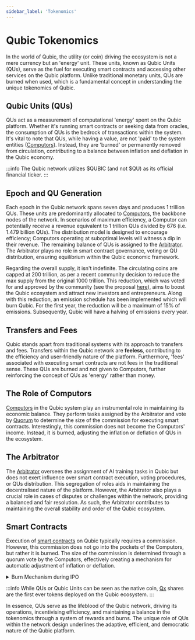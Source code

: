 ```yaml
---
sidebar_label: 'Tokenomics'
---
```


# Qubic Tokenomics

In the world of Qubic, the utility (or coin) driving the ecosystem is not a mere currency but an 'energy' unit. These units, known as Qubic Units (QUs), serve as the fuel for executing smart contracts and accessing other services on the Qubic platform. Unlike traditional monetary units, QUs are burned when used, which is a fundamental concept in understanding the unique tokenomics of Qubic.

## Qubic Units (QUs)
QUs act as a measurement of computational 'energy' spent on the Qubic platform. Whether it's running smart contracts or seeking data from oracles, the consumption of QUs is the bedrock of transactions within the system. It's vital to note that QUs, while having a value, are not 'paid' to the system entities ([Computors](/learn/nodes)). Instead, they are 'burned' or permanently removed from circulation, contributing to a balance between inflation and deflation in the Qubic economy.

:::info
The Qubic network utilizes $QUBIC (and not $QU) as its official financial ticker. 
:::

## Epoch and QU Generation
Each epoch in the Qubic network spans seven days and produces 1 trillion QUs. These units are predominantly allocated to [Computors](/learn/nodes), the backbone nodes of the network. In scenarios of maximum efficiency, a Computor can potentially receive a revenue equivalent to 1 trillion QUs divided by 676 (i.e. 1.479 billion QUs). The distribution model is designed to encourage efficiency; Computors operating at suboptimal levels will witness a dip in their revenue. The remaining balance of QUs is assigned to the [Arbitrator](/learn/arbitrator). The Arbitrator plays no role in smart contract governance, voting or QU distribution, ensuring equilibrium within the Qubic economic framework.

Regarding the overall supply, it isn't indefinite. The circulating coins are capped at 200 trillion, as per a recent community decision to reduce the max supply from the original 1000 trillion. This reduction, which was voted for and approved by the community (see the proposal [here](https://app.qubic.li/public/proposal/81ca1427-2ebc-4e78-a662-25a643f48292)), aims to boost the Qubic ecosystem and attract new investors and entrepreneurs. Along with this reduction, an emission schedule has been implemented which will burn Qubic. For the first year, the reduction will be a maximum of 15% of emissions. Subsequently, Qubic will have a halving of emissions every year.

## Transfers and Fees
Qubic stands apart from traditional systems with its approach to transfers and fees. Transfers within the Qubic network are **feeless**, contributing to the efficiency and user-friendly nature of the platform. Furthermore, 'fees' associated with executing smart contracts are not fees in the traditional sense. These QUs are burned and not given to Computors, further reinforcing the concept of QUs as 'energy' rather than money.

## The Role of Computors
[Computors](/learn/nodes) in the Qubic system play an instrumental role in maintaining its economic balance. They perform tasks assigned by the Arbitrator and vote by [Quorum](/learn/quorum) to determine the size of the commission for executing smart contracts. Interestingly, this commission does not become the Computors' income. Instead, it is burned, adjusting the inflation or deflation of QUs in the ecosystem.

## The Arbitrator
The [Arbitrator](/learn/arbitrator) oversees the assignment of AI training tasks in Qubic but does not exert influence over smart contract execution, voting procedures, or QUs distribution. This segregation of roles aids in maintaining the decentralised nature of the platform. However, the Arbitrator also plays a crucial role in cases of disputes or challenges within the network, providing a balanced and fair resolution. As such, the Arbitrator contributes to maintaining the overall stability and order of the Qubic ecosystem.

## Smart Contracts   
Execution of [smart contracts](/learn/smart-contracts) on Qubic typically requires a commission. However, this commission does not go into the pockets of the Computors, but rather it is burned. The size of the commission is determined through a quorum vote by the Computors, effectively creating a mechanism for automatic adjustment of inflation or deflation.

<details>
  <summary>Burn Mechanism during IPO</summary>
  <div>
    <p>
    Every new smart contract on Qubic requires an Initial Public Offering (IPO). This is not just a fundraising exercise but also a mechanism to control the QU supply. All QUs spent during the IPO's Dutch auction will be permanently burned, ensuring a continuous reduction in the active supply of QUs over time.
    </p>
  </div>
</details>

:::info
While QUs or Qubic Units can be seen as the native coin, [Qx](/learn/qx) shares are the first ever tokens deployed on the Qubic ecosystem.
:::

In essence, QUs serve as the lifeblood of the Qubic network, driving its operations, incentivising efficiency, and maintaining a balance in the tokenomics through a system of rewards and burns. The unique role of QUs within the network design underlines the adaptive, efficient, and democratic nature of the Qubic platform.
